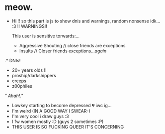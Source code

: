 # meow.

- Hi !! so this part is js to show dnis and warnings, random nonsense idk... :3
  !! WARNINGS!!
  
  This user is sensitive torwards:...
  - Aggressive Shouting // close friends are exceptions
  - Insults // Closer friends exceptions...*again*

.* DNIs!
- 20+ years olds !!
- proship/darkshippers
- creeps
- z00philes

*" Ahah!."*

- Lowkey starting to become depressed 💔 iwc ig...
- I'm weird (IN A GOOD WAY I SWEAR-)
- I'm very cool i draw guys :3
- I fw women mostly :D (guys 2 sometimes :P)
- THIS USER IS SO FUCKING QUEER IT'S CONCERNING

